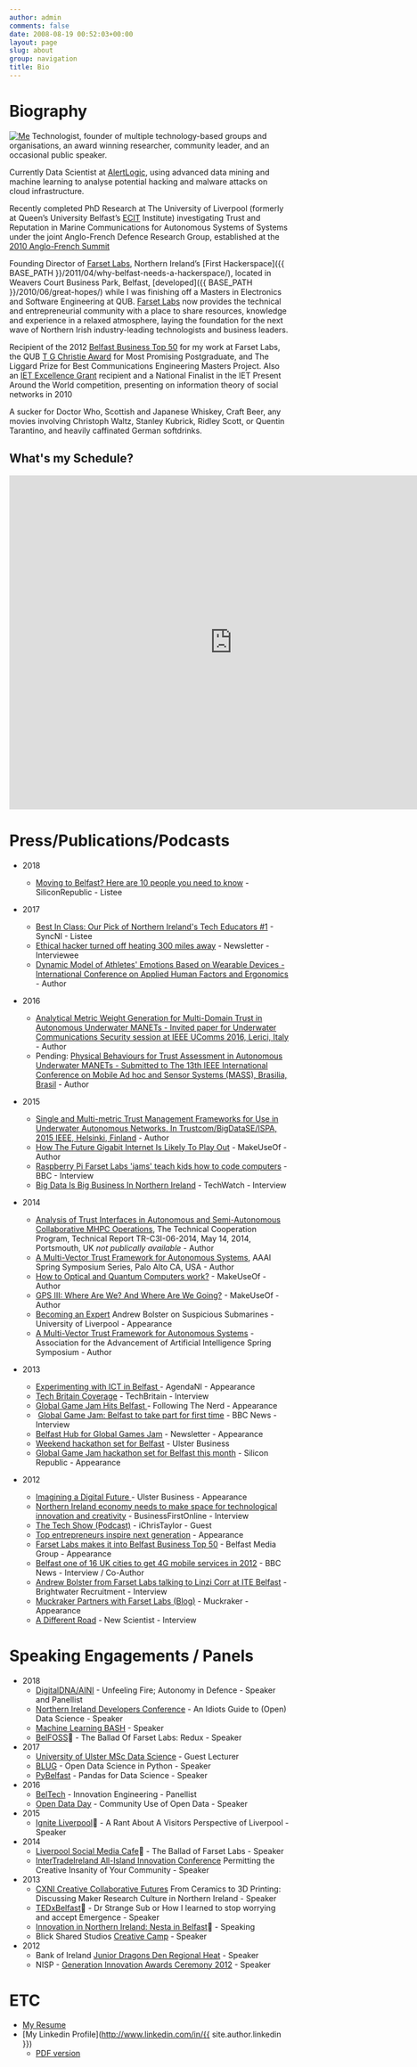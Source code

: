 ```yaml
---
author: admin
comments: false
date: 2008-08-19 00:52:03+00:00
layout: page
slug: about
group: navigation
title: Bio
---
```


# Biography

[![Me](/img/bolster_300.png)](/img/bolster_orig.png)
Technologist, founder of multiple technology-based groups and organisations, an award winning researcher, community leader, and an occasional public speaker.

Currently Data Scientist  at [AlertLogic](https://alertlogic.com), using advanced data mining and machine learning to analyse potential hacking and malware attacks on cloud infrastructure.

Recently completed PhD Research at The University of Liverpool (formerly at Queen’s University Belfast’s [ECIT](http://ecit.qub.ac.uk) Institute) investigating Trust and Reputation in Marine Communications for Autonomous Systems of Systems under the joint Anglo-French Defence Research Group, established at the [2010 Anglo-French Summit](http://en.wikipedia.org/wiki/The_Lancaster_House_Treaties_%282010%29)

Founding Director of [Farset Labs](http://farsetlabs.org.uk), Northern Ireland’s [First Hackerspace]({{ BASE_PATH }}/2011/04/why-belfast-needs-a-hackerspace/), located in Weavers Court Business Park, Belfast, [developed]({{ BASE_PATH }}/2010/06/great-hopes/) while I was finishing off a Masters in Electronics and Software Engineering at QUB. [Farset Labs](http://farsetlabs.org.uk) now provides the technical and entrepreneurial community with a place to share resources, knowledge and experience in a relaxed atmosphere, laying the foundation for the next wave of Northern Irish industry-leading technologists and business leaders.

Recipient of the 2012 [Belfast Business Top 50](http://belfastmediagroup.com/top50/15955-2/) for my work at Farset Labs, the QUB [T G Christie Award](http://www.qub.ac.uk/directorates/AcademicStudentAffairs/AcademicAffairs/ScholarshipsAwards/ScholarshipsAwardsHandbook/ScholarshipsandBursaries/PostgraduateScholarshipsAwards/FacultyofEngineeringandPhysicalSciences/) for Most Promising Postgraduate, and The Liggard Prize for Best Communications Engineering Masters Project. Also an [IET Excellence Grant](http://conferences.theiet.org/achievement/-documents/brochure-2010.cfm) recipient and a National Finalist in the IET Present Around the World competition, presenting on information theory of social networks in 2010  

A sucker for Doctor Who, Scottish and Japanese Whiskey, Craft Beer, any movies involving Christoph Waltz, Stanley Kubrick, Ridley Scott, or Quentin Tarantino, and heavily caffinated German softdrinks.

## What's my Schedule?

<iframe src="https://calendar.google.com/calendar/embed?showTitle=0&amp;showPrint=0&amp;showCalendars=0&amp;mode=WEEK&amp;height=600&amp;wkst=2&amp;bgcolor=%23FFFFFF&amp;src=me%40andrewbolster.info&amp;color=%23711616&amp;src=uvmq90oc081fdj5lji4l7gu5rscrpf05%40import.calendar.google.com&amp;color=%23B1440E&amp;src=bolster%40farsetlabs.org.uk&amp;color=%231B887A&amp;ctz=Europe%2FLondon" style="border-width:0" width="800" height="600" frameborder="0" scrolling="no"></iframe>

# Press/Publications/Podcasts
* 2018
  * [Moving to Belfast? Here are 10 people you need to know](https://www.siliconrepublic.com/people/belfast-tech-influencers-people-to-follow) - SiliconRepublic - Listee

* 2017
  * [Best In Class: Our Pick of Northern Ireland's Tech Educators #1](https://syncni.com/news/718/9026/best-in-class-our-pick-of-northern-ireland-s-tech-educators/tab/1356) - SyncNI - Listee
  * [Ethical hacker turned off heating 300 miles away](http://www.newsletter.co.uk/news/crime/ethical-hacker-turned-off-heating-300-miles-away-1-8071108) - Newsletter - Interviewee
  * [Dynamic Model of Athletes' Emotions Based on Wearable Devices - International Conference on Applied Human Factors and Ergonomics](https://www.researchgate.net/publication/317689071_Dynamic_Model_of_Athletes%27_Emotions_Based_on_Wearable_Devices) - Author

* 2016
  * [Analytical Metric Weight Generation for Multi-Domain Trust in Autonomous Underwater MANETs - Invited paper for Underwater Communications Security session at IEEE UComms 2016, Lerici, Italy](http://bolster.online/bolster/16_UComms_bolster_preprint.pdf) - Author
  * Pending: [Physical Behaviours for Trust Assessment in Autonomous Underwater MANETs - Submitted to The 13th IEEE International Conference on Mobile Ad hoc and Sensor Systems (MASS), Brasilia, Brasil](http://bolster.online/bolster/16_MASS_bolster_preprint.pdf) - Author
* 2015
  * [Single and Multi-metric Trust Management Frameworks for Use in Underwater Autonomous Networks. In Trustcom/BigDataSE/ISPA, 2015 IEEE, Helsinki, Finland](http://doi.org/10.1109/Trustcom.2015.435) - Author
  *  [How The Future Gigabit Internet Is Likely To Play Out](http://www.makeuseof.com/tag/future-gigabit-internet-likely-play/) - MakeUseOf - Author
  * [Raspberry Pi Farset Labs 'jams' teach kids how to code computers](http://www.bbc.co.uk/news/uk-northern-ireland-31625354) - BBC - Interview
  * [Big Data Is Big Business In Northern Ireland](http://www.nispconnect.org/techwatch/big-data-is-big-business-in-northern-ireland/) - TechWatch - Interview

* 2014
  * [Analysis of Trust Interfaces in Autonomous and Semi-Autonomous Collaborative MHPC Operations](), The Technical Cooperation Program, Technical Report TR-C3I-06-2014, May 14, 2014, Portsmouth, UK *not publically available* - Author
  *  [A Multi-Vector Trust Framework for Autonomous Systems](http://www.aaai.org/ocs/index.php/SSS/SSS14/paper/view/7697), AAAI Spring Symposium Series, Palo Alto CA, USA - Author
  *  [How to Optical and Quantum Computers work?](http://www.makeuseof.com/tag/optical-quantum-computers-work/) - MakeUseOf - Author
  *  [GPS III: Where Are We? And Where Are We Going?](http://www.makeuseof.com/tag/gps-iii-going/) - MakeUseOf - Author
  *  [Becoming an Expert](http://news.liv.ac.uk/2014/06/02/becoming-an-expert-andrew-bolster-on-suspicious-submarines/) Andrew Bolster on Suspicious Submarines - University of Liverpool - Appearance
  *  [A Multi-Vector Trust Framework for Autonomous Systems](http://www.aaai.org/ocs/index.php/SSS/SSS14/paper/view/7697) - Association for the Advancement of Artificial Intelligence Spring Symposium - Author
* 2013
  *  [Experimenting with ICT in Belfast ](http://www.agendani.com/experimenting-with-ict-in-belfast/)- AgendaNI - Appearance
  *  [Tech Britain Coverage](http://techbritain.com/videos/watch/43) - TechBritain - Interview
  *  [Global Game Jam Hits Belfast ](http://www.followingthenerd.com/video-games/global-game-jam-hits-belfast/?utm_source=rss&utm_medium=rss&utm_campaign=global-game-jam-hits-belfast)- Following The Nerd - Appearance
  *  [Global Game Jam: Belfast to take part for first time](http://www.bbc.co.uk/news/uk-northern-ireland-21142798) - BBC News - Interview
  *  [Belfast Hub for Global Games Jam](http://www.newsletter.co.uk/news/business/local-businesses/belfast-hub-for-global-games-jam-1-4705625) - Newsletter - Appearance
  *  [Weekend hackathon set for Belfast](http://www.ulsterbusiness.com/articles/2013/01/18/weekend-hackathon-set-for-belfast) - Ulster Business
  *  [Global Game Jam hackathon set for Belfast this month](http://www.siliconrepublic.com/innovation/item/31099-global-game-jam-hackathon/) - Silicon Republic - Appearance
* 2012
  * [Imagining a Digital Future ](http://www.ulsterbusiness.com/articles/2012/12/17/imagining-a-digital-future)- Ulster Business - Appearance
  * [Northern Ireland economy needs to make space for technological innovation and creativity](http://www.businessfirstonline.co.uk/?p=10387) - BusinessFirstOnline - Interview
  * [The Tech Show (Podcast)](http://eamonnmallie.com/2012/11/tech-show-podcast-episode-26/) - iChrisTaylor - Guest
  * [Top entrepreneurs inspire next generation](http://www.belfasttelegraph.co.uk/business/news/top-entrepreneurs-inspire-next-generation-28998741.html) - Appearance
  * [Farset Labs makes it into Belfast Business Top 50](http://belfastmediagroup.com/top50/belfast-business-top-50-list-2012/) - Belfast Media Group - Appearance
  * [Belfast one of 16 UK cities to get 4G mobile services in 2012](http://www.bbc.co.uk/news/uk-northern-ireland-19558312) - BBC News - Interview / Co-Author
  * [Andrew Bolster from Farset Labs talking to Linzi Corr at ITE Belfast](http://www.youtube.com/watch?v=qeaN_2xU2hk) - Brightwater Recruitment - Interview
  * [Muckraker Partners with Farset Labs (Blog)](http://muckraker.me/2012/03/25/announcing-the-muckrakers-partnership-with-farset-labs/) - Muckraker - Appearance
  * [A Different Road](http://www.sciencedirect.com/science/article/pii/S0262407912604485) - New Scientist - Interview

# Speaking Engagements / Panels
* 2018
  * [DigitalDNA/AINI](https://www.meetup.com/Artificial-Intelligence-Northern-Ireland/events/251265424/) - Unfeeling Fire; Autonomy in Defence - Speaker and Panellist
  * [Northern Ireland Developers Conference](https://www.nidevconf.com/speakers/andrewbolster/) - An Idiots Guide to (Open) Data Science - Speaker
  * [Machine Learning BASH](https://www.meetup.com/devbash/events/249025552/) - Speaker
  * [BelFOSS](https://www.youtube.com/watch?v=5LhKXL0oDnc):movie_camera: - The Ballad Of Farset Labs: Redux - Speaker
* 2017
  * [University of Ulster MSc Data Science](https://www.ulster.ac.uk/courses/course-finder/201718/data-science-15253) - Guest Lecturer
  * [BLUG](https://www.meetup.com/belfast-lug/events/242064392/) - Open Data Science in Python - Speaker
  * [PyBelfast](https://www.meetup.com/PyBelfast/events/238855866/) - Pandas for Data Science - Speaker
* 2016
  * [BelTech](http://beltech2016.com/schedule/speakers.html) - Innovation Engineering - Panellist
  * [Open Data Day](http://belfast.theodi.org/2016/02/12/open-data-day-2016-belfast/) - Community Use of Open Data - Speaker
* 2015
  * [Ignite Liverpool](http://igniteliverpool.com/2015/08/andrew-bolster-a-rant-about-a-visitors-perspective-of-liverpool/):movie_camera: - A Rant About A Visitors Perspective of Liverpool - Speaker
* 2014
  * [Liverpool Social Media Cafe](http://how-why-diy.com/2015/12/21/video-inspiration-from-the-king-of-gifs/):movie_camera: - The Ballad of Farset Labs - Speaker
  * [InterTradeIreland All-Island Innovation Conference](http://www.ucd.ie/innovation/newsevents/events/2014/september/intertradeireland2014all-islandinnovationconference/) Permitting the Creative Insanity of Your Community - Speaker
* 2013
  * [CXNI Creative Collaborative Futures](https://www.eventbrite.co.uk/e/cxni-creative-collaborative-futures-registration-9160616651) From Ceramics to 3D Printing: Discussing Maker Research Culture in Northern Ireland - Speaker
  * [TEDxBelfast](https://www.youtube.com/watch?v=ja_huuD-K-M):movie_camera: - Dr Strange Sub or How I learned to stop worrying and accept Emergence - Speaker
  * [Innovation in Northern Ireland: Nesta in Belfast](https://vimeo.com/66357028):movie_camera: - Speaking
  * Blick Shared Studios [Creative Camp](http://www.creativecamp2013.com/) - Speaker
* 2012
  * Bank of Ireland [Junior Dragons Den Regional Heat](http://www.allaboutbusiness.org.uk/denlive/junior) - Speaker
  * NISP - [Generation Innovation Awards Ceremony 2012](http://www.nisp.co.uk/top-entrepreneurs-inspire-next-generation/) - Speaker

# ETC
* [My Resume](/resume/)
* [My Linkedin Profile](http://www.linkedin.com/in/{{ site.author.linkedin }}) 
  * [PDF version](http://www.linkedin.com/profile?viewProfilePDF=&key=41510103)

